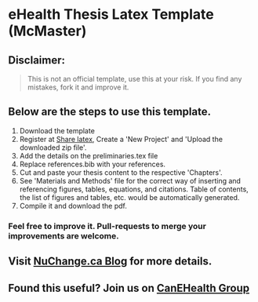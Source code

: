 # eHealth Thesis Latex Template (McMaster)

## Disclaimer: 
> This is not an official template, use this at your risk. If you find any mistakes, fork it and improve it.

## Below are the steps to use this template.

1. Download the template
2. Register at [Share latex](https://www.sharelatex.com), Create a 'New Project' and 'Upload the downloaded zip file'.
3. Add the details on the preliminaries.tex file
4. Replace references.bib with your references.
5. Cut and paste your thesis content to the respective 'Chapters'.
6. See 'Materials and Methods' file for the correct way of inserting and referencing figures, tables, equations, and citations. Table of contents, the list of figures and tables, etc. would be automatically generated.
7. Compile it and download the pdf.

### Feel free to improve it. Pull-requests to merge your improvements are welcome. 

## Visit [NuChange.ca Blog](http://nuchange.ca) for more details.

## Found this useful? Join us on [CanEHealth Group](http://canehealth.com)
